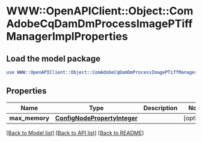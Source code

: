 # WWW::OpenAPIClient::Object::ComAdobeCqDamDmProcessImagePTiffManagerImplProperties

## Load the model package
```perl
use WWW::OpenAPIClient::Object::ComAdobeCqDamDmProcessImagePTiffManagerImplProperties;
```

## Properties
Name | Type | Description | Notes
------------ | ------------- | ------------- | -------------
**max_memory** | [**ConfigNodePropertyInteger**](ConfigNodePropertyInteger.md) |  | [optional] 

[[Back to Model list]](../README.md#documentation-for-models) [[Back to API list]](../README.md#documentation-for-api-endpoints) [[Back to README]](../README.md)



